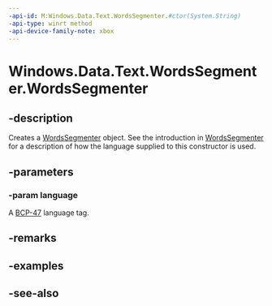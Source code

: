```yaml
---
-api-id: M:Windows.Data.Text.WordsSegmenter.#ctor(System.String)
-api-type: winrt method
-api-device-family-note: xbox
---
```


<!-- Method syntax
public WordsSegmenter(System.String language)
-->

# Windows.Data.Text.WordsSegmenter.WordsSegmenter

## -description
Creates a [WordsSegmenter](wordssegmenter.md) object. See the introduction in [WordsSegmenter](wordssegmenter.md) for a description of how the language supplied to this constructor is used.

## -parameters
### -param language
A [BCP-47](https://go.microsoft.com/fwlink/p/?LinkId=227302) language tag.

## -remarks

## -examples

## -see-also
